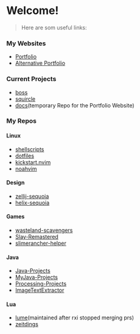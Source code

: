 # Welcome!

> Here are som useful links:

### My Websites
- [Portfolio](https://docs.stardive.dev)
- [Alternative Portfolio](https://noahbuergler.framer.website)

### Current Projects
- [boss]()
- [squircle]()
- [docs]()(temporary Repo for the Portfolio Website)

### My Repos

#### Linux
- [shellscripts]()
- [dotfiles]()
- [kickstart.nvim]()
- [noahvim]()


#### Design
- [zellij-sequoia]()
- [helix-sequoia]()

#### Games
- [wasteland-scavengers]()
- [Slay-Remastered]()
- [slimerancher-helper]()


#### Java
- [Java-Projects]()
- [MyJava-Projects]()
- [Processing-Projects]()
- [ImageTextExtractor]()

#### Lua
- [lume]()(maintained after rxi stopped merging prs)
- [zeitdings]()